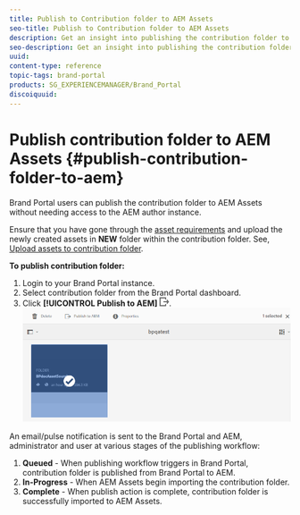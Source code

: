 ```yaml
---
title: Publish to Contribution folder to AEM Assets
seo-title: Publish to Contribution folder to AEM Assets
description: Get an insight into publishing the contribution folder to AEM Assets in Brand Portal.
seo-description: Get an insight into publishing the contribution folder to AEM Assets in Brand Portal.
uuid: 
content-type: reference
topic-tags: brand-portal
products: SG_EXPERIENCEMANAGER/Brand_Portal
discoiquuid: 
---
```


# Publish contribution folder to AEM Assets {#publish-contribution-folder-to-aem}

Brand Portal users can publish the contribution folder to AEM Assets without needing access to the AEM author instance.

Ensure that you have gone through the [asset requirements](brand-portal-download-asset-requirements.md) and upload the newly created assets in **NEW** folder within the contribution folder. See, [Upload assets to contribution folder](brand-portal-upload-assets-to-contribution-folder.md). 

**To publish contribution folder:**

1. Login to your Brand Portal instance.
1. Select contribution folder from the Brand Portal dashboard.
1. Click **[!UICONTROL Publish to AEM]** ![](assets/export.png).
![](assets/publish-contribution-folder-to-aem.png)

An email/pulse notification is sent to the Brand Portal and AEM, administrator and user at various stages of the publishing workflow:
1. **Queued** - When publishing workflow triggers in Brand Portal, contribution folder is published from Brand Portal to AEM.
1. **In-Progress** - When AEM Assets begin importing the contribution folder.
1. **Complete** - When publish action is complete, contribution folder is successfully imported to AEM Assets.



